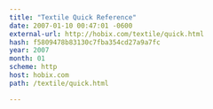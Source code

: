 ```yaml
---
title: "Textile Quick Reference"
date: 2007-01-10 00:47:01 -0600
external-url: http://hobix.com/textile/quick.html
hash: f5809478b83130c7fba354cd27a9a7fc
year: 2007
month: 01
scheme: http
host: hobix.com
path: /textile/quick.html

---
```



